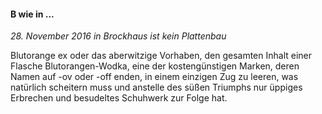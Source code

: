 #### B wie in ...

_28. November 2016 in Brockhaus ist kein Plattenbau_

Blutorange ex oder das aberwitzige Vorhaben, den gesamten Inhalt einer Flasche Blutorangen-Wodka, eine der kostengünstigen Marken, deren Namen auf -ov oder -off enden, in einem einzigen Zug zu leeren, was natürlich scheitern muss und anstelle des süßen Triumphs nur üppiges Erbrechen und besudeltes Schuhwerk zur Folge hat.
